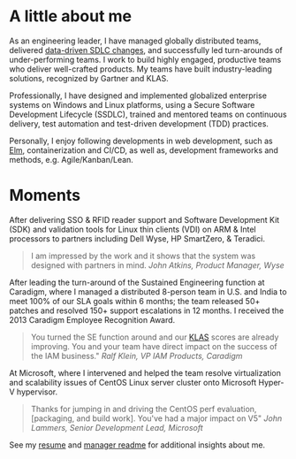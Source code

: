 
# A little about me

As an engineering leader, I have managed globally distributed teams, delivered [data-driven SDLC changes](data_driven.md), and successfully led turn-arounds of under-performing teams. I work to build highly engaged, productive teams who deliver well-crafted products. My teams have built industry-leading solutions, recognized by Gartner and KLAS.

Professionally, I have designed and implemented globalized enterprise systems on Windows and Linux platforms, using a Secure Software Development Lifecycle (SSDLC), trained and mentored teams on continuous delivery, test automation and test-driven development (TDD) practices.

Personally, I enjoy following developments in web development, such as [Elm](https://www.elm-lang.org), containerization and CI/CD, as well as, development frameworks and methods, e.g. Agile/Kanban/Lean. 

# Moments

After delivering SSO & RFID reader support and Software Development Kit (SDK) and validation tools for Linux thin clients (VDI) on ARM & Intel processors to partners including Dell Wyse, HP SmartZero, & Teradici.

> I am impressed by the work and it shows that the system was designed with partners in mind.
> _John Atkins, Product Manager, Wyse_

After leading the turn-around of the Sustained Engineering function at Caradigm, where I managed a distributed 8-person team in U.S. and India to meet 100% of our SLA goals within 6 months; the team released 50+ patches and resolved 150+ support escalations in 12 months. I received the 2013 Caradigm Employee Recognition Award.

> You turned the SE function around and our [KLAS](https://www.klasresearch.com) scores are already improving. You and your team have direct impact on the success of the IAM business."
> _Ralf Klein, VP IAM Products, Caradigm_

At Microsoft, where I intervened and helped the team resolve virtualization and scalability issues of CentOS Linux server cluster onto Microsoft Hyper-V hypervisor.

> Thanks for jumping in and driving the CentOS perf evaluation, [packaging, and build work]. You've had a major impact on V5"
> _John Lammers, Senior Development Lead, Microsoft_

See my [resume](files/andrew_hamlin_resume.pdf) and [manager readme](manager_readme.md) for additional insights about me.
